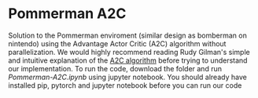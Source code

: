 # Pommerman A2C
Solution to the Pommerman enviroment (similar design as bomberman on nintendo) using the Advantage Actor Critic (A2C) algorithm without parallelization. We would highly recommend reading Rudy Gilman's simple and intuitive explanation of the [A2C algorithm](https://hackernoon.com/intuitive-rl-intro-to-advantage-actor-critic-a2c-4ff545978752) before trying to understand our implementation. To run the code, download the folder and run *Pommerman-A2C.ipynb* using jupyter notebook. You should already have installed pip, pytorch and jupyter notebook before you can run our code 

